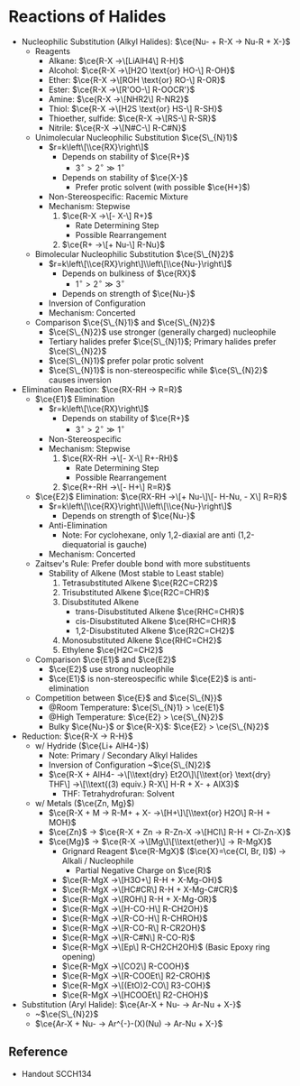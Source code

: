 # Reactions of Halides

* Nucleophilic Substitution (Alkyl Halides): $\ce{Nu- + R-X -> Nu-R + X-}$
  * Reagents
    * Alkane: $\ce{R-X ->\[LiAlH4\] R-H}$
    * Alcohol: $\ce{R-X ->\[H2O \text{or} HO-\] R-OH}$
    * Ether: $\ce{R-X ->\[ROH \text{or} RO-\] R-OR}$
    * Ester: $\ce{R-X ->\[R'OO-\] R-OOCR'}$
    * Amine: $\ce{R-X ->\[NHR2\] R-NR2}$
    * Thiol: $\ce{R-X ->\[H2S \text{or} HS-\] R-SH}$
    * Thioether, sulfide: $\ce{R-X ->\[RS-\] R-SR}$
    * Nitrile: $\ce{R-X ->\[N#C-\] R-C#N}$
  * Unimolecular Nucleophilic Substitution $\ce{S\_{N}1}$
    * $r=k\left\[\\ce{RX}\right\]$
      * Depends on stability of $\ce{R+}$
        * $3^{\circ}>2^{\circ}\gg1^{\circ}$
      * Depends on stability of $\ce{X-}$
        * Prefer protic solvent (with possible $\ce{H+}$)
    * Non-Stereospecific: Racemic Mixture
    * Mechanism: Stepwise
      1. $\ce{R-X ->\[- X-\] R+}$
         * Rate Determining Step
         * Possible Rearrangement
      1. $\ce{R+ ->\[+ Nu-\] R-Nu}$
  * Bimolecular Nucleophilic Substitution $\ce{S\_{N}2}$
    * $r=k\left\[\\ce{RX}\right\]\\left\[\\ce{Nu-}\right\]$
      * Depends on bulkiness of $\ce{RX}$
        * $1^{\circ}>2^{\circ}\gg3^{\circ}$
      * Depends on strength of $\ce{Nu-}$
    * Inversion of Configuration
    * Mechanism: Concerted
  * Comparison $\ce{S\_{N}1}$ and $\ce{S\_{N}2}$
    * $\ce{S\_{N}2}$ use stronger (generally charged) nucleophile
    * Tertiary halides prefer $\ce{S\_{N}1}$; Primary halides prefer $\ce{S\_{N}2}$
    * $\ce{S\_{N}1}$ prefer polar protic solvent
    * $\ce{S\_{N}1}$ is non-stereospecific while $\ce{S\_{N}2}$ causes inversion
* Elimination Reaction: $\ce{RX-RH -> R=R}$
  * $\ce{E1}$ Elimination
    * $r=k\left\[\\ce{RX}\right\]$
      * Depends on stability of $\ce{R+}$
        * $3^{\circ}>2^{\circ}\gg1^{\circ}$
    * Non-Stereospecific
    * Mechanism: Stepwise
      1. $\ce{RX-RH ->\[- X-\] R+-RH}$
         * Rate Determining Step
         * Possible Rearrangement
      1. $\ce{R+-RH ->\[- H+\] R=R}$
  * $\ce{E2}$ Elimination: $\ce{RX-RH ->\[+ Nu-\]\[- H-Nu, - X\] R=R}$
    * $r=k\left\[\\ce{RX}\right\]\\left\[\\ce{Nu-}\right\]$
      * Depends on strength of $\ce{Nu-}$
    * Anti-Elimination
      * Note: For cyclohexane, only 1,2-diaxial are anti (1,2-diequatorial is gauche)
    * Mechanism: Concerted
  * Zaitsev's Rule: Prefer double bond with more substituents
    * Stability of Alkene (Most stable to Least stable)
      1. Tetrasubstituted Alkene $\ce{R2C=CR2}$
      1. Trisubstituted Alkene $\ce{R2C=CHR}$
      1. Disubstituted Alkene
         * trans-Disubstituted Alkene $\ce{RHC=CHR}$
         * cis-Disubstituted Alkene $\ce{RHC=CHR}$
         * 1,2-Disubstituted Alkene $\ce{R2C=CH2}$
      1. Monosubstituted Alkene $\ce{RHC=CH2}$
      1. Ethylene $\ce{H2C=CH2}$
  * Comparison $\ce{E1}$ and $\ce{E2}$
    * $\ce{E2}$ use strong nucleophile
    * $\ce{E1}$ is non-stereospecific while $\ce{E2}$ is anti-elimination
  * Competition between $\ce{E}$ and $\ce{S\_{N}}$
    * @Room Temperature: $\ce{S\_{N}1} > \ce{E1}$
    * @High Temperature: $\ce{E2} > \ce{S\_{N}2}$
    * Bulky $\ce{Nu-}$ or $\ce{R-X}$: $\ce{E2} > \ce{S\_{N}2}$
* Reduction: $\ce{R-X -> R-H}$
  * w/ Hydride ($\ce{Li+ AlH4-}$)
    * Note: Primary / Secondary Alkyl Halides
    * Inversion of Configuration ~$\ce{S\_{N}2}$
    * $\ce{R-X + AlH4- ->\[\\text{dry} Et2O\]\[\\text{or} \text{dry} THF\] ->\[\\text{(3) equiv.} R-X\] H-R + X- + AlX3}$
      * THF: Tetrahydrofuran: Solvent
  * w/ Metals ($\ce{Zn, Mg}$)
    * $\ce{R-X + M -> R-M+ + X- ->\[H+\]\[\\text{or} H2O\] R-H + MOH}$
    * $\ce{Zn}$ → $\ce{R-X + Zn -> R-Zn-X ->\[HCl\] R-H + Cl-Zn-X}$
    * $\ce{Mg}$ → $\ce{R-X ->\[Mg\]\[\\text{ether}\] -> R-MgX}$
      * Grignard Reagent $\ce{R-MgX}$ ($\ce{X}=\ce{Cl, Br, I}$) → Alkali / Nucleophile
        * Partial Negative Charge on $\ce{R}$
      * $\ce{R-MgX ->\[H3O+\] R-H + X-Mg-OH}$
      * $\ce{R-MgX ->\[HC#CR\] R-H + X-Mg-C#CR}$
      * $\ce{R-MgX ->\[ROH\] R-H + X-Mg-OR}$
      * $\ce{R-MgX ->\[H-CO-H\] R-CH2OH}$
      * $\ce{R-MgX ->\[R-CO-H\] R-CHROH}$
      * $\ce{R-MgX ->\[R-CO-R\] R-CR2OH}$
      * $\ce{R-MgX ->\[R-C#N\] R-CO-R}$
      * $\ce{R-MgX ->\[Ep\] R-CH2CH2OH}$ (Basic Epoxy ring opening)
      * $\ce{R-MgX ->\[CO2\] R-COOH}$
      * $\ce{R-MgX ->\[R-COOEt\] R2-CROH}$
      * $\ce{R-MgX ->\[(EtO)2-CO\] R3-COH}$
      * $\ce{R-MgX ->\[HCOOEt\] R2-CHOH}$
* Substitution (Aryl Halide): $\ce{Ar-X + Nu- -> Ar-Nu + X-}$
  * ~$\ce{S\_{N}2}$
  * $\ce{Ar-X + Nu- -> Ar^{-}-(X)(Nu) -> Ar-Nu + X-}$

## Reference

* Handout SCCH134
